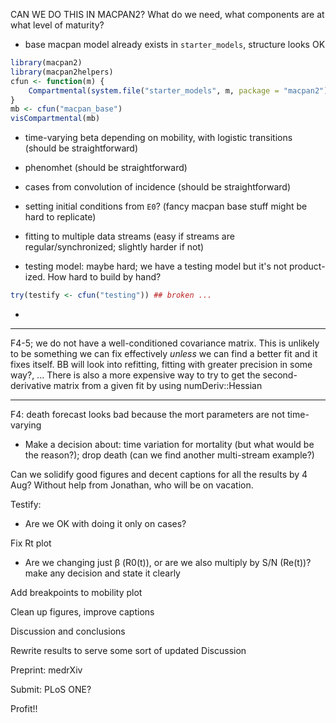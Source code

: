 
CAN WE DO THIS IN MACPAN2? What do we need, what components are at what level of maturity?

* base macpan model already exists in `starter_models`, structure looks OK

```r
library(macpan2)
library(macpan2helpers)
cfun <- function(m) {
    Compartmental(system.file("starter_models", m, package = "macpan2"))
}
mb <- cfun("macpan_base")
visCompartmental(mb)
```

* time-varying beta depending on mobility, with logistic transitions (should be straightforward)

* phenomhet (should be straightforward)

* cases from convolution of incidence (should be straightforward)

* setting initial conditions from `E0`? (fancy macpan base stuff might be hard to replicate)

* fitting to multiple data streams (easy if streams are regular/synchronized; slightly harder if not)

* testing model: maybe hard; we have a testing model but it's not product-ized. How hard to build by hand?

```r
try(testify <- cfun("testing")) ## broken ...
```

* 

-------------

F4-5; we do not have a well-conditioned covariance matrix. This is unlikely to be something we can fix effectively _unless_ we can find a better fit and it fixes itself. BB will look into refitting, fitting with greater precision in some way?, ... There is also a more expensive way to try to get the second-derivative matrix from a given fit by using numDeriv::Hessian

----------------------------------------------------------------------

F4: death forecast looks bad because the mort parameters are not time-varying
* Make a decision about: time variation for mortality (but what would be the reason?); drop death (can we find another multi-stream example?)

Can we solidify good figures and decent captions for all the results by 4 Aug? Without help from Jonathan, who will be on vacation.

Testify:
* Are we OK with doing it only on cases?

Fix Rt plot
* Are we changing just β (R0(t)), or are we also multiply by S/N (Re(t))? make any decision and state it clearly

Add breakpoints to mobility plot

Clean up figures, improve captions  

Discussion and conclusions

Rewrite results to serve some sort of updated Discussion

Preprint: medrXiv 

Submit: PLoS ONE?

Profit!!
